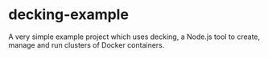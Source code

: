 decking-example
===============

A very simple example project which uses decking, a Node.js tool to create, manage and run clusters of Docker containers.
